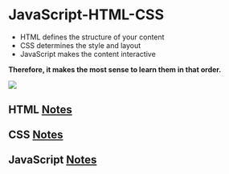 # JavaScript-HTML-CSS

- HTML defines the structure of your content
- CSS determines the style and layout 
- JavaScript makes the content interactive 

**Therefore, it makes the most sense to learn them in that order.**

![](https://www.freshersnow.com/wp-content/uploads/2023/02/HTML-vs-CSS.webp)

## HTML [Notes](https://github.com/Multi-Site-App-Dev/JavaScript-HTML-CSS/tree/main/ui) <br> <br> CSS [Notes](https://github.com/Multi-Site-App-Dev/JavaScript-HTML-CSS/blob/main/ui/intro-css.md) <br> <br> JavaScript [Notes](https://github.com/Multi-Site-App-Dev/JavaScript-HTML-CSS/tree/main/javascript)

